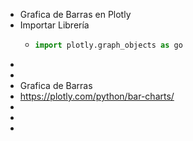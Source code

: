- Grafica de Barras en Plotly
- Importar Librería
	- ```python
	  import plotly.graph_objects as go
	  ```
-
-
- Grafica de Barras
- https://plotly.com/python/bar-charts/
-
-
-